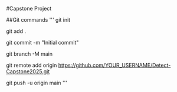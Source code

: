 #Capstone Project

##Git commands
'''
git init

git add .

git commit -m "Initial commit"

git branch -M main

git remote add origin https://github.com/YOUR_USERNAME/Detect-Capstone2025.git

git push -u origin main
'''